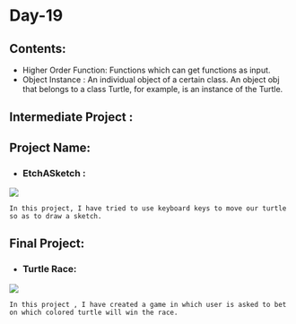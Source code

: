 # Day-19
## Contents:
- Higher Order Function: Functions which can get functions as input.
- Object Instance :  An individual object of a certain class. An object obj that belongs to a class Turtle, for example, is an instance of the Turtle.

## Intermediate Project :
## Project Name: 
- ### EtchASketch : 
![](https://media1.giphy.com/media/xT5LMp73iyXb6lYmfm/200.gif)

    In this project, I have tried to use keyboard keys to move our turtle so as to draw a sketch.
## Final Project:
- ### Turtle Race:
![](https://media2.giphy.com/media/l4FGHJfmWoVyXyoco/source.gif)

    In this project , I have created a game in which user is asked to bet on which colored turtle will win the race.
